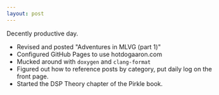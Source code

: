 ```yaml
---
layout: post
---
```


Decently productive day.

- Revised and posted "Adventures in MLVG (part 1)"
- Configured GitHub Pages to use hotdogaaron.com
- Mucked around with `doxygen` and `clang-format`
- Figured out how to reference posts by category, put daily log on the front page.
- Started the DSP Theory chapter of the Pirkle book.
